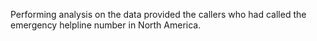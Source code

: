 
Performing analysis on the data provided the callers who had called the emergency helpline number in North America.
